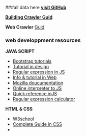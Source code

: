 ###all data here
**[visit GitHub](https://www.github.com)**

**[Building Crawler Guid](http://sahilmutneja.com/blog/2015/04/build-a-search-engine-part-1/)**

**Web Crawler** 
[ Guid ](http://sahilmutneja.com/blog/2015/04/build-a-search-engine-part-1/)

### web developpment resources 

**JAVA SCRIPT**
* [Bootstrap tutorials](http://getbootstrap.com/2.3.2/base-css.html#buttons)
* [Tutorial in design](http://www.tutorialrepublic.com/twitter-bootstrap-tutorial/)
* [Regular expression in JS](https://regex101.com/)
* [Info & tutorial in Web](http://www.theodinproject.com/web-development-101)
* [Mozilla doucumentation](https://developer.mozilla.org/en-US/docs/Web/JavaScript/Reference/Global_Objects/RegExp)
* [Online interpreter to JS](https://repl.it/BcEj)
* [Quick reference inJS](http://www.tutorialspoint.com//javascript/index.htm)
* [Regular expression calculator](https://regex101.com/)
	
**HTML & CSS**
* [W3school](http://www.w3schools.com/)
* [Complete Guide in CSS](https://css-tricks.com/snippets/css/a-guide-to-flexbox/)
* []()
